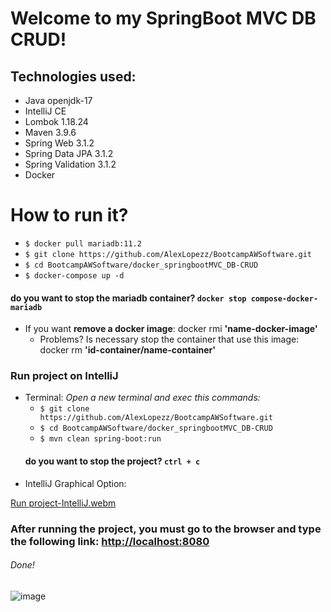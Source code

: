 # Welcome to my SpringBoot MVC DB CRUD!
## Technologies used:
* Java openjdk-17
* IntelliJ CE
* Lombok 1.18.24
* Maven 3.9.6
* Spring Web 3.1.2
* Spring Data JPA 3.1.2
* Spring Validation 3.1.2
* Docker

# How to run it?
* ```$ docker pull mariadb:11.2 ```
* ```$ git clone https://github.com/AlexLopezz/BootcampAWSoftware.git ```
* ```$ cd BootcampAWSoftware/docker_springbootMVC_DB-CRUD ```
* ```$ docker-compose up -d ```

#### do you want to stop the mariadb container? ``` docker stop compose-docker-mariadb ```

  * If you want **remove a docker image**: docker rmi **'name-docker-image'**
    * Problems? Is necessary stop the container that use this image: docker rm **'id-container/name-container'**
### Run project on IntelliJ 
* Terminal: *Open a new terminal and exec this commands:*
    * ```$ git clone https://github.com/AlexLopezz/BootcampAWSoftware.git ```
    * ```$ cd BootcampAWSoftware/docker_springbootMVC_DB-CRUD ``` 
    * ```$ mvn clean spring-boot:run ```
  #### do you want to stop the project? ``` ctrl + c ```
* IntelliJ Graphical Option:

[Run project-IntelliJ.webm](https://github.com/AlexLopezz/docker.bootcamp.aws-software/assets/90531107/73635634-707e-4492-ab9b-df521878078e)

### After running the project, you must go to the browser and type the following link: [http://localhost:8080](http://localhost:8080/)
###### Done!
![image](https://github.com/AlexLopezz/docker.bootcamp.aws-software/assets/90531107/d6ad9cd9-fda9-403a-993b-c04ec992b0a7)
